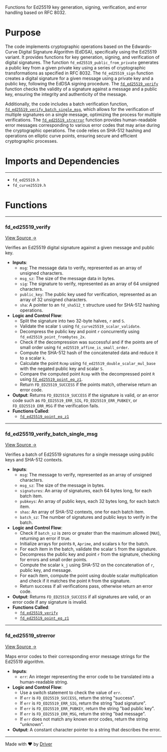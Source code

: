 <!--------------------------------------------------------------------------------->
<!-- IMPORTANT: This file is auto-generated by Driver (https://driver.ai). -------->
<!-- Manual edits may be overwritten on future commits. --------------------------->
<!--------------------------------------------------------------------------------->

Functions for Ed25519 key generation, signing, verification, and error handling based on RFC 8032.

# Purpose
The code implements cryptographic operations based on the Edwards-Curve Digital Signature Algorithm (EdDSA), specifically using the Ed25519 variant. It provides functions for key generation, signing, and verification of digital signatures. The function `fd_ed25519_public_from_private` generates a public key from a given private key using a series of cryptographic transformations as specified in RFC 8032. The `fd_ed25519_sign` function creates a digital signature for a given message using a private key and a public key, following the EdDSA signing procedure. The [`fd_ed25519_verify`](<#fd_ed25519_verify>) function checks the validity of a signature against a message and a public key, ensuring the integrity and authenticity of the message.

Additionally, the code includes a batch verification function, [`fd_ed25519_verify_batch_single_msg`](<#fd_ed25519_verify_batch_single_msg>), which allows for the verification of multiple signatures on a single message, optimizing the process for multiple verifications. The [`fd_ed25519_strerror`](<#fd_ed25519_strerror>) function provides human-readable error messages corresponding to various error codes that may arise during the cryptographic operations. The code relies on SHA-512 hashing and operations on elliptic curve points, ensuring secure and efficient cryptographic processes.
# Imports and Dependencies

---
- `fd_ed25519.h`
- `fd_curve25519.h`


# Functions

---
### fd\_ed25519\_verify<!-- {{#callable:fd_ed25519_verify}} -->
[View Source →](<../../../../../src/ballet/ed25519/fd_ed25519_user.c#L135>)

Verifies an Ed25519 digital signature against a given message and public key.
- **Inputs**:
    - `msg`: The message data to verify, represented as an array of unsigned characters.
    - `msg_sz`: The size of the message data in bytes.
    - `sig`: The signature to verify, represented as an array of 64 unsigned characters.
    - `public_key`: The public key used for verification, represented as an array of 32 unsigned characters.
    - `sha`: A pointer to an `fd_sha512_t` structure used for SHA-512 hashing operations.
- **Logic and Control Flow**:
    - Split the signature into two 32-byte halves, `r` and `S`.
    - Validate the scalar `S` using `fd_curve25519_scalar_validate`.
    - Decompress the public key and point `r` concurrently using `fd_ed25519_point_frombytes_2x`.
    - Check if the decompression was successful and if the points are of small order using `fd_ed25519_affine_is_small_order`.
    - Compute the SHA-512 hash of the concatenated data and reduce it to a scalar `k`.
    - Calculate the point `Rcmp` using `fd_ed25519_double_scalar_mul_base` with the negated public key and scalar `S`.
    - Compare the computed point `Rcmp` with the decompressed point `R` using [`fd_ed25519_point_eq_z1`](<ref/fd_curve25519.h.md#fd_ed25519_point_eq_z1>).
    - Return `FD_ED25519_SUCCESS` if the points match, otherwise return an error code.
- **Output**: Returns `FD_ED25519_SUCCESS` if the signature is valid, or an error code such as `FD_ED25519_ERR_SIG`, `FD_ED25519_ERR_PUBKEY`, or `FD_ED25519_ERR_MSG` if the verification fails.
- **Functions Called**:
    - [`fd_ed25519_point_eq_z1`](<ref/fd_curve25519.h.md#fd_ed25519_point_eq_z1>)


---
### fd\_ed25519\_verify\_batch\_single\_msg<!-- {{#callable:fd_ed25519_verify_batch_single_msg}} -->
[View Source →](<../../../../../src/ballet/ed25519/fd_ed25519_user.c#L232>)

Verifies a batch of Ed25519 signatures for a single message using public keys and SHA-512 contexts.
- **Inputs**:
    - `msg`: The message to verify, represented as an array of unsigned characters.
    - `msg_sz`: The size of the message in bytes.
    - `signatures`: An array of signatures, each 64 bytes long, for each batch item.
    - `pubkeys`: An array of public keys, each 32 bytes long, for each batch item.
    - `shas`: An array of SHA-512 contexts, one for each batch item.
    - `batch_sz`: The number of signatures and public keys to verify in the batch.
- **Logic and Control Flow**:
    - Check if `batch_sz` is zero or greater than the maximum allowed (`MAX`), returning an error if true.
    - Initialize arrays for points `R`, `Aprime`, and scalars `k` for the batch.
    - For each item in the batch, validate the scalar `S` from the signature.
    - Decompress the public key and point `r` from the signature, checking for errors and small order points.
    - Compute the scalar `k_j` using SHA-512 on the concatenation of `r`, public key, and message.
    - For each item, compute the point using double scalar multiplication and check if it matches the point `R` from the signature.
    - Return success if all verifications pass, otherwise return an error code.
- **Output**: Returns `FD_ED25519_SUCCESS` if all signatures are valid, or an error code if any signature is invalid.
- **Functions Called**:
    - [`fd_ed25519_verify`](<#fd_ed25519_verify>)
    - [`fd_ed25519_point_eq_z1`](<ref/fd_curve25519.h.md#fd_ed25519_point_eq_z1>)


---
### fd\_ed25519\_strerror<!-- {{#callable:fd_ed25519_strerror}} -->
[View Source →](<../../../../../src/ballet/ed25519/fd_ed25519_user.c#L312>)

Maps error codes to their corresponding error message strings for the Ed25519 algorithm.
- **Inputs**:
    - `err`: An integer representing the error code to be translated into a human-readable string.
- **Logic and Control Flow**:
    - Use a switch statement to check the value of `err`.
    - If `err` is `FD_ED25519_SUCCESS`, return the string "success".
    - If `err` is `FD_ED25519_ERR_SIG`, return the string "bad signature".
    - If `err` is `FD_ED25519_ERR_PUBKEY`, return the string "bad public key".
    - If `err` is `FD_ED25519_ERR_MSG`, return the string "bad message".
    - If `err` does not match any known error codes, return the string "unknown".
- **Output**: A constant character pointer to a string that describes the error.



---
Made with ❤️ by [Driver](https://www.driver.ai/)